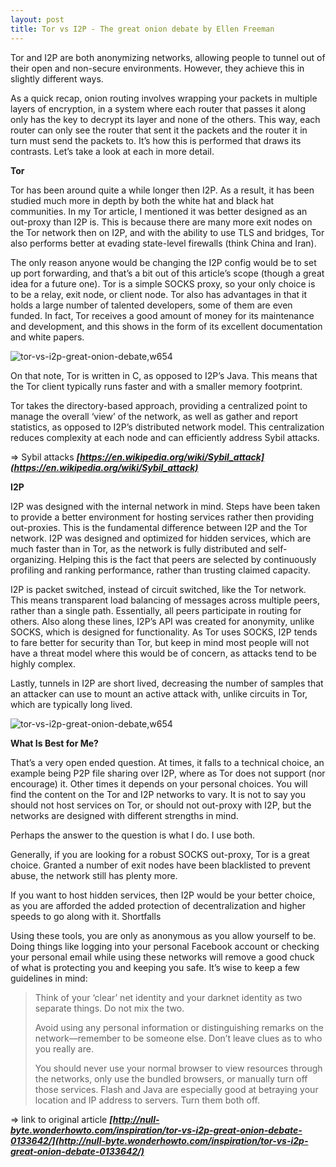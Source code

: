 ```yaml
---
layout: post
title: Tor vs I2P - The great onion debate by Ellen Freeman
---
```


Tor and I2P are both anonymizing networks, allowing people to tunnel out of their open and non-secure environments. However, they achieve this in slightly different ways.

As a quick recap, onion routing involves wrapping your packets in multiple layers of encryption, in a system where each router that passes it along only has the key to decrypt its layer and none of the others. This way, each router can only see the router that sent it the packets and the router it in turn must send the packets to. It’s how this is performed that draws its contrasts. Let’s take a look at each in more detail.

**Tor**

Tor has been around quite a while longer then I2P. As a result, it has been studied much more in depth by both the white hat and black hat communities. In my Tor article, I mentioned it was better designed as an out-proxy than I2P is. This is because there are many more exit nodes on the Tor network then on I2P, and with the ability to use TLS and bridges, Tor also performs better at evading state-level firewalls (think China and Iran).

The only reason anyone would be changing the I2P config would be to set up port forwarding, and that’s a bit out of this article’s scope (though a great idea for a future one). Tor is a simple SOCKS proxy, so your only choice is to be a relay, exit node, or client node. Tor also has advantages in that it holds a large number of talented developers, some of them are even funded. In fact, Tor receives a good amount of money for its maintenance and development, and this shows in the form of its excellent documentation and white papers.

![tor-vs-i2p-great-onion-debate,w654](https://roon-media.s3.amazonaws.com/blogs/12676/3l440p3R0M3O0u1n2F3j1K1v3w0f1x0y/giant.jpg)

On that note, Tor is written in C, as opposed to I2P’s Java. This means that the Tor client typically runs faster and with a smaller memory footprint.

Tor takes the directory-based approach, providing a centralized point to manage the overall ‘view’ of the network, as well as gather and report statistics, as opposed to I2P’s distributed network model. This centralization reduces complexity at each node and can efficiently address Sybil attacks.

=> Sybil attacks ***[https://en.wikipedia.org/wiki/Sybil_attack](https://en.wikipedia.org/wiki/Sybil_attack)***

**I2P**

I2P was designed with the internal network in mind. Steps have been taken to provide a better environment for hosting services rather then providing out-proxies. This is the fundamental difference between I2P and the Tor network. I2P was designed and optimized for hidden services, which are much faster than in Tor, as the network is fully distributed and self-organizing. Helping this is the fact that peers are selected by continuously profiling and ranking performance, rather than trusting claimed capacity.

I2P is packet switched, instead of circuit switched, like the Tor network. This means transparent load balancing of messages across multiple peers, rather than a single path. Essentially, all peers participate in routing for others. Also along these lines, I2P’s API was created for anonymity, unlike SOCKS, which is designed for functionality. As Tor uses SOCKS, I2P tends to fare better for security than Tor, but keep in mind most people will not have a threat model where this would be of concern, as attacks tend to be highly complex.

Lastly, tunnels in I2P are short lived, decreasing the number of samples that an attacker can use to mount an active attack with, unlike circuits in Tor, which are typically long lived.

![tor-vs-i2p-great-onion-debate,w654](https://roon-media.s3.amazonaws.com/blogs/12676/0b3x2j2v0Q131L262U0f1Q09102m3p2s/giant.jpg)

**What Is Best for Me?**

That’s a very open ended question. At times, it falls to a technical choice, an example being P2P file sharing over I2P, where as Tor does not support (nor encourage) it. Other times it depends on your personal choices. You will find the content on the Tor and I2P networks to vary. It is not to say you should not host services on Tor, or should not out-proxy with I2P, but the networks are designed with different strengths in mind.

Perhaps the answer to the question is what I do. I use both.

Generally, if you are looking for a robust SOCKS out-proxy, Tor is a great choice. Granted a number of exit nodes have been blacklisted to prevent abuse, the network still has plenty more.

If you want to host hidden services, then I2P would be your better choice, as you are afforded the added protection of decentralization and higher speeds to go along with it.
Shortfalls

Using these tools, you are only as anonymous as you allow yourself to be. Doing things like logging into your personal Facebook account or checking your personal email while using these networks will remove a good chuck of what is protecting you and keeping you safe. It’s wise to keep a few guidelines in mind:

> 
> Think of your ‘clear’ net identity and your darknet identity as two separate things. Do not mix the two.
> 
> 
> 
> Avoid using any personal information or distinguishing remarks on the network—remember to be someone else. Don’t leave clues as to who you really are.
> 
> 
> 
> You should never use your normal browser to view resources through the networks, only use the bundled browsers, or manually turn off those services. Flash and Java are especially good at betraying your location and IP address to servers. Turn them both off. 


=> link to original article ***[http://null-byte.wonderhowto.com/inspiration/tor-vs-i2p-great-onion-debate-0133642/](http://null-byte.wonderhowto.com/inspiration/tor-vs-i2p-great-onion-debate-0133642/)***
